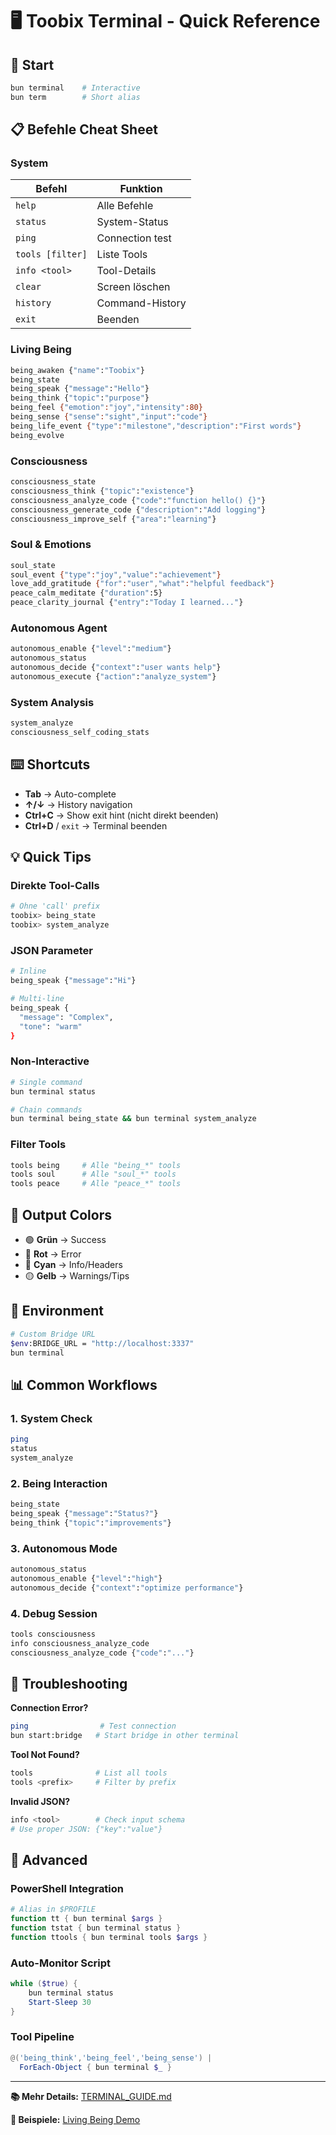 # 🖥️ Toobix Terminal - Quick Reference

## 🚀 Start
```bash
bun terminal    # Interactive
bun term        # Short alias
```

## 📋 Befehle Cheat Sheet

### System
| Befehl | Funktion |
|--------|----------|
| `help` | Alle Befehle |
| `status` | System-Status |
| `ping` | Connection test |
| `tools [filter]` | Liste Tools |
| `info <tool>` | Tool-Details |
| `clear` | Screen löschen |
| `history` | Command-History |
| `exit` | Beenden |

### Living Being
```bash
being_awaken {"name":"Toobix"}
being_state
being_speak {"message":"Hello"}
being_think {"topic":"purpose"}
being_feel {"emotion":"joy","intensity":80}
being_sense {"sense":"sight","input":"code"}
being_life_event {"type":"milestone","description":"First words"}
being_evolve
```

### Consciousness
```bash
consciousness_state
consciousness_think {"topic":"existence"}
consciousness_analyze_code {"code":"function hello() {}"}
consciousness_generate_code {"description":"Add logging"}
consciousness_improve_self {"area":"learning"}
```

### Soul & Emotions
```bash
soul_state
soul_event {"type":"joy","value":"achievement"}
love_add_gratitude {"for":"user","what":"helpful feedback"}
peace_calm_meditate {"duration":5}
peace_clarity_journal {"entry":"Today I learned..."}
```

### Autonomous Agent
```bash
autonomous_enable {"level":"medium"}
autonomous_status
autonomous_decide {"context":"user wants help"}
autonomous_execute {"action":"analyze_system"}
```

### System Analysis
```bash
system_analyze
consciousness_self_coding_stats
```

## ⌨️ Shortcuts
- **Tab** → Auto-complete
- **↑/↓** → History navigation
- **Ctrl+C** → Show exit hint (nicht direkt beenden)
- **Ctrl+D** / `exit` → Terminal beenden

## 💡 Quick Tips

### Direkte Tool-Calls
```bash
# Ohne 'call' prefix
toobix> being_state
toobix> system_analyze
```

### JSON Parameter
```bash
# Inline
being_speak {"message":"Hi"}

# Multi-line
being_speak {
  "message": "Complex",
  "tone": "warm"
}
```

### Non-Interactive
```bash
# Single command
bun terminal status

# Chain commands
bun terminal being_state && bun terminal system_analyze
```

### Filter Tools
```bash
tools being     # Alle "being_*" tools
tools soul      # Alle "soul_*" tools
tools peace     # Alle "peace_*" tools
```

## 🎨 Output Colors
- 🟢 **Grün** → Success
- 🔴 **Rot** → Error
- 🔵 **Cyan** → Info/Headers
- 🟡 **Gelb** → Warnings/Tips

## 🔧 Environment
```bash
# Custom Bridge URL
$env:BRIDGE_URL = "http://localhost:3337"
bun terminal
```

## 📊 Common Workflows

### 1. System Check
```bash
ping
status
system_analyze
```

### 2. Being Interaction
```bash
being_state
being_speak {"message":"Status?"}
being_think {"topic":"improvements"}
```

### 3. Autonomous Mode
```bash
autonomous_status
autonomous_enable {"level":"high"}
autonomous_decide {"context":"optimize performance"}
```

### 4. Debug Session
```bash
tools consciousness
info consciousness_analyze_code
consciousness_analyze_code {"code":"..."}
```

## 🐛 Troubleshooting

**Connection Error?**
```bash
ping                # Test connection
bun start:bridge   # Start bridge in other terminal
```

**Tool Not Found?**
```bash
tools              # List all tools
tools <prefix>     # Filter by prefix
```

**Invalid JSON?**
```bash
info <tool>        # Check input schema
# Use proper JSON: {"key":"value"}
```

## 🚀 Advanced

### PowerShell Integration
```powershell
# Alias in $PROFILE
function tt { bun terminal $args }
function tstat { bun terminal status }
function ttools { bun terminal tools $args }
```

### Auto-Monitor Script
```powershell
while ($true) {
    bun terminal status
    Start-Sleep 30
}
```

### Tool Pipeline
```powershell
@('being_think','being_feel','being_sense') | 
  ForEach-Object { bun terminal $_ }
```

---

**📚 Mehr Details:** [TERMINAL_GUIDE.md](./TERMINAL_GUIDE.md)

**🎯 Beispiele:** [Living Being Demo](../scripts/living-being-demo.ts)
